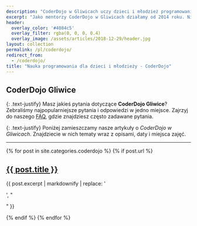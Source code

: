 ```yaml
---
description: "CoderDojo w Gliwicach uczy dzieci i młodzież programowania, tworzenia gier w Unity, budowania robotów, projektowania modeli 3D w Blenderze i logicznego myślenia"
excerpt: "Jako mentorzy CoderDojo w Gliwicach działamy od 2014 roku. Nie tylko **uczymy programowania**, ale przede wszystkim **uczymy myślenia jak programista**. <br><br>Zawodowo zajmujemy się [tworzeniem aplikacji internetowych](https://fractalsoft.org/pl/), a na CoderDojo dzielimy się naszą wiedzą i doświadczeniem. <br><br>Na zajęciach CoderDojo poruszamy różne tematy z branży IT: **tworzenie gier w Unity**, budowanie robotów, algorytmika, modelowanie w Blenderze, **programowanie w Ruby**, tworzenie stron WWW, **programowanie w Pythonie**, uczenie maszynowe, krytografia i kryptoanaliza. <br><br>Pokazujemy, że matematyka i logiczne myślenie przydaje się w życiu. Uczymy praktycznych umiejętności zastosowania technologii. Pomagamy w sposób techniczny spełniać marzenia dzieci."
header:
  overlay_color: '#4084c5'
  overlay_filter: rgba(0, 0, 0, 0.4)
  overlay_image: /assets/articles/2018-12-29/header.jpg
layout: collection
permalink: /pl/coderdojo/
redirect_from:
  - /coderdojo/
title: "Nauka programowania dla dzieci i młodzieży - CoderDojo"
---
```


## CoderDojo Gliwice

{: .text-justify}
Masz jakieś pytania dotyczące **CoderDojo Gliwice**?
Zebraliśmy najpopularniejsze pytania i odpowiedzi w jedno miejsce.
Zajrzyj do naszego [FAQ](/pl/coderdojo/faq/), gdzie znajdziesz często zadawane pytania.

{: .text-justify}
Poniżej zamieszczamy nasze artykuły o _CoderDojo w Gliwicach_.
Znajdziecie w nich tematy wraz z opisami, daty i miejsca zajęć.

----
<div class='list'>
{% for post in site.categories.coderdojo %}
{% if post.url %}
  <div class='list__item'>
    <h2><a href='{{ post.url }}'>{{ post.title }}</a></h2>
    {{ post.excerpt | markdownify | replace: '<p>', "<p class='text-justify'>" }}
  </div>
{% endif %}
{% endfor %}
</div>
